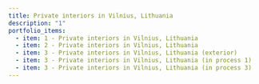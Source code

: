 ```yaml
---
title: Private interiors in Vilnius, Lithuania
description: "1"
portfolio_items:
  - item: 1 - Private interiors in Vilnius, Lithuania
  - item: 2 - Private interiors in Vilnius, Lithuania
  - item: 3 - Private interiors in Vilnius, Lithuania (exterior)
  - item: 3 - Private interiors in Vilnius, Lithuania (in process 1)
  - item: 3 - Private interiors in Vilnius, Lithuania (in process 3)
---
```

